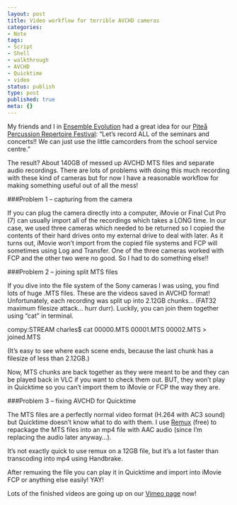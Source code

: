 ```yaml
---
layout: post
title: Video workflow for terrible AVCHD cameras
categories:
- Note
tags:
- Script
- Shell
- walkthrough
- AVCHD
- Quicktime
- video
status: publish
type: post
published: true
meta: {}
---
```


My friends and I in 
[Ensemble Evolution](ensevolution) had a great idea for our 
[Piteå Percussion Repertoire Festival](ensevolution/pages/percussion-repertoire-festival): “Let’s record ALL of the seminars and concerts!! We can just use the little camcorders from the school service centre.”


The result? About 140GB of messed up AVCHD MTS files and separate audio recordings. There are lots of problems with doing this much recording with these kind of cameras but for now I have a reasonable workflow for making something useful out of all the mess!


###Problem 1 – capturing from the camera



If you can plug the camera directly into a computer, iMovie or Final Cut Pro (7) can usually import all of the recordings which takes a LONG time. In our case, we used three cameras which needed to be returned so I copied the contents of their hard drives onto my external drive to deal with later. As it turns out, iMovie won’t import from the copied file systems and FCP will 
sometimes using Log and Transfer. One of the three cameras worked with FCP and the other two were no good. So I had to do something else!!


###Problem 2 – joining split MTS files



If you dive into the file system of the Sony cameras I was using, you find lots of huge .MTS files. These are the videos saved in AVCHD format! Unfortunately, each recording was split up into 2.12GB chunks… (FAT32 maximum filesize attack… hurr durr). Luckily, you can join them together using “cat” in terminal.


compy:STREAM charles$ cat 00000.MTS 00001.MTS 00002.MTS > joined.MTS



(It’s easy to see where each scene ends, because the last chunk has a filesize of less than 2.12GB.)


Now, MTS chunks are back together as they were meant to be and they can be played back in VLC if you want to check them out. BUT, they won’t play in Quicktime so you can’t import them to iMovie or FCP the way they are.


###Problem 3 – fixing AVCHD for Quicktime



The MTS files are a perfectly normal video format (H.264 with AC3 sound) but Quicktime doesn’t know what to do with them. I use 
[Remux](http://www.nef.wh.uni-dortmund.de/~mt/remux/) (free) to repackage the MTS files into an mp4 file with AAC audio (since I’m replacing the audio later anyway…).


It’s not exactly 
quick to use remux on a 12GB file, but it’s a lot faster than transcoding into mp4 using Handbrake.


After remuxing the file you can play it in Quicktime and import into iMovie FCP or anything else easily! YAY!


Lots of the finished videos are going up on our 
[Vimeo page](http://vimeo.com/ensembleevolution) now!
